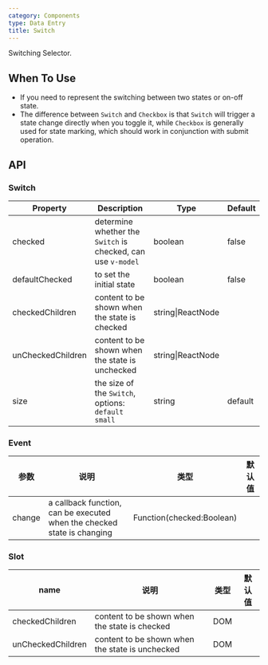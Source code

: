 ```yaml
---
category: Components
type: Data Entry
title: Switch
---
```


Switching Selector.

## When To Use

- If you need to represent the switching between two states or on-off state.
- The difference between `Switch` and `Checkbox` is that `Switch` will trigger a state change directly when you toggle it, while `Checkbox` is generally used for state marking, which should work in conjunction with submit operation.


## API

### Switch

Property | Description | Type | Default |
-----|-----|-----|------|
checked | determine whether the `Switch` is checked, can use `v-model`  | boolean | false |
defaultChecked | to set the initial state | boolean | false |
checkedChildren | content to be shown when the state is checked | string\|ReactNode  | |
unCheckedChildren | content to be shown when the state is unchecked | string\|ReactNode  | |
size | the size of the `Switch`, options: `default` `small` | string | default |


### Event

| 参数      | 说明                                     | 类型        |默认值 |
|-----------|------------------------------------------|------------|--------|
| change | a callback function, can be executed when the checked state is changing | Function(checked:Boolean) |   | |

### Slot

| name      | 说明                                     | 类型        |默认值 |
|-----------|------------------------------------------|------------|--------|
| checkedChildren | content to be shown when the state is checked | DOM |   |
| unCheckedChildren | content to be shown when the state is unchecked | DOM |  | |